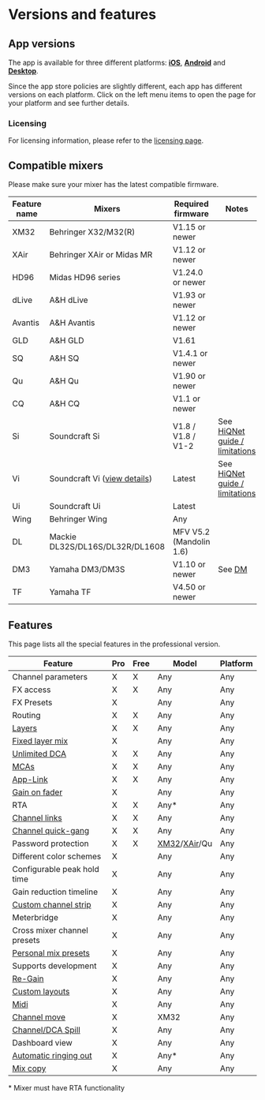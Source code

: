 # Versions and features

## App versions

The app is available for three different platforms: **[iOS](platforms/ios.md)**, **[Android](platforms/android.md)** and
**[Desktop](platforms/desktop.md)**.

Since the app store policies are slightly different, each app has different versions on each platform.
Click on the left menu items to open the page for your platform and see further details.

### Licensing

For licensing information, please refer to the [licensing page](license/overview.md).

## Compatible mixers

Please make sure your mixer has the latest compatible firmware.

| Feature name | Mixers                                           | Required firmware       | Notes                                                  | 
|--------------|--------------------------------------------------|-------------------------|--------------------------------------------------------|
| XM32         | Behringer X32/M32(R)                             | V1.15 or newer          |                                                        |
| XAir         | Behringer XAir or Midas MR                       | V1.12 or newer          |                                                        |
| HD96         | Midas HD96 series                                | V1.24.0 or newer        |                                                        |
| dLive        | A&H dLive                                        | V1.93 or newer          |                                                        | 
| Avantis      | A&H Avantis                                      | V1.12 or newer          |                                                        | 
| GLD          | A&H GLD                                          | V1.61                   |                                                        |
| SQ           | A&H SQ                                           | V1.4.1 or newer         |                                                        |
| Qu           | A&H Qu                                           | V1.90 or newer          |                                                        |
| CQ           | A&H CQ                                           | V1.1 or newer           |                                                        |
| Si           | Soundcraft Si                                    | V1.8 / V1.8 / V1-2      | See [HiQNet guide / limitations](soundcraft/hiqnet.md) |
| Vi           | Soundcraft Vi ([view details](soundcraft/vi.md)) | Latest                  | See [HiQNet guide / limitations](soundcraft/hiqnet.md) |
| Ui           | Soundcraft Ui                                    | Latest                  |                                                        |
| Wing         | Behringer Wing                                   | Any                     |                                                        |
| DL           | Mackie DL32S/DL16S/DL32R/DL1608                  | MFV V5.2 (Mandolin 1.6) |                                                        |
| DM3          | Yamaha DM3/DM3S                                  | V1.10 or newer          | See [DM](yamaha/dm.md)                                 |
| TF           | Yamaha TF                                        | V4.50 or newer          |                                                        |

## Features

This page lists all the special features in the professional version.

| Feature                                            | Pro | Free | Model                                                        | Platform |
|----------------------------------------------------|-----|------|--------------------------------------------------------------|----------|
| Channel parameters                                 | X   | X    | Any                                                          | Any      |
| FX access                                          | X   | X    | Any                                                          | Any      |
| FX Presets                                         | X   |      | Any                                                          | Any      |
| Routing                                            | X   | X    | Any                                                          | Any      |
| [Layers](layers.md)                                | X   | X    | Any                                                          | Any      |
| [Fixed layer mix](layers.md)                       | X   |      | Any                                                          | Any      |
| [Unlimited DCA](layer-idcas.md)                    | X   | X    | Any                                                          | Any      |
| [MCAs](mca.md)                                     | X   | X    | Any                                                          | Any      |
| [App-Link](app-link.md)                            | X   | X    | Any                                                          | Any      |
| [Gain on fader](sends-on-faders.md#gain-on-faders) | X   |      | Any                                                          | Any      |
| RTA                                                | X   | X    | Any\*                                                        | Any      |
| [Channel links](channel-links.md)                  | X   | X    | Any                                                          | Any      |
| [Channel quick-gang](channel-links.md#quick-gang)  | X   | X    | Any                                                          | Any      |
| Password protection                                | X   | X    | [XM32](xm32/bus-password.md)/[XAir](xair/bus-password.md)/Qu | Any      |
| Different color schemes                            | X   |      | Any                                                          | Any      |
| Configurable peak hold time                        | X   |      | Any                                                          | Any      |
| Gain reduction timeline                            | X   |      | Any                                                          | Any      |
| [Custom channel strip](settings/channel-strip.md)  | X   |      | Any                                                          | Any      |
| Meterbridge                                        | X   |      | Any                                                          | Any      |
| Cross mixer channel presets                        | X   |      | Any                                                          | Any      |
| [Personal mix presets](mix-presets.md)             | X   |      | Any                                                          | Any      |
| Supports development                               | X   |      | Any                                                          | Any      |
| [Re-Gain](re-gain.md)                              | X   |      | Any                                                          | Any      |
| [Custom layouts](custom-layouts.md)                | X   |      | Any                                                          | Any      |
| [Midi](midi.md)                                    | X   |      | Any                                                          | Any      |
| [Channel move](xm32/channel-move.md)               | X   |      | XM32                                                         | Any      |
| [Channel/DCA Spill](settings/app.md#dca-spill)     | X   |      | Any                                                          | Any      |
| Dashboard view                                     | X   |      | Any                                                          | Any      |
| [Automatic ringing out](feedback-detection.md)     | X   |      | Any*                                                         | Any      |
| [Mix copy](mix-copy.md)                            | X   |      | Any                                                          | Any      |

\* Mixer must have RTA functionality
